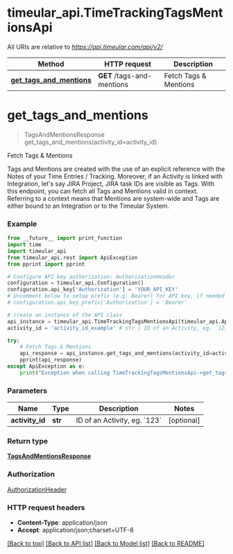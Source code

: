 # timeular_api.TimeTrackingTagsMentionsApi

All URIs are relative to *https://api.timeular.com/api/v2/*

Method | HTTP request | Description
------------- | ------------- | -------------
[**get_tags_and_mentions**](TimeTrackingTagsMentionsApi.md#get_tags_and_mentions) | **GET** /tags-and-mentions | Fetch Tags &amp; Mentions


# **get_tags_and_mentions**
> TagsAndMentionsResponse get_tags_and_mentions(activity_id=activity_id)

Fetch Tags & Mentions

Tags and Mentions are created with the use of an explicit reference  with the Notes of your Time Entries / Tracking. Moreover, if an Activity is linked with Integration, let's say JIRA Project, JIRA task IDs are visible as Tags. With this endpoint, you can fetch all Tags and Mentions valid in context. Referring to a context means that Mentions are system-wide and  Tags are either bound to an Integration or to the Timeular System.

### Example
```python
from __future__ import print_function
import time
import timeular_api
from timeular_api.rest import ApiException
from pprint import pprint

# Configure API key authorization: AuthorizationHeader
configuration = timeular_api.Configuration()
configuration.api_key['Authorization'] = 'YOUR_API_KEY'
# Uncomment below to setup prefix (e.g. Bearer) for API key, if needed
# configuration.api_key_prefix['Authorization'] = 'Bearer'

# create an instance of the API class
api_instance = timeular_api.TimeTrackingTagsMentionsApi(timeular_api.ApiClient(configuration))
activity_id = 'activity_id_example' # str | ID of an Activity, eg. `123` (optional)

try:
    # Fetch Tags & Mentions
    api_response = api_instance.get_tags_and_mentions(activity_id=activity_id)
    pprint(api_response)
except ApiException as e:
    print("Exception when calling TimeTrackingTagsMentionsApi->get_tags_and_mentions: %s\n" % e)
```

### Parameters

Name | Type | Description  | Notes
------------- | ------------- | ------------- | -------------
 **activity_id** | **str**| ID of an Activity, eg. &#x60;123&#x60; | [optional] 

### Return type

[**TagsAndMentionsResponse**](TagsAndMentionsResponse.md)

### Authorization

[AuthorizationHeader](../README.md#AuthorizationHeader)

### HTTP request headers

 - **Content-Type**: application/json
 - **Accept**: application/json;charset=UTF-8

[[Back to top]](#) [[Back to API list]](../README.md#documentation-for-api-endpoints) [[Back to Model list]](../README.md#documentation-for-models) [[Back to README]](../README.md)

